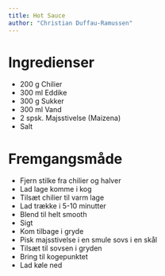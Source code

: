 ```yaml
---
title: Hot Sauce
author: "Christian Duffau-Ramussen"
---
```


# Ingredienser

- 200 g Chilier
- 300 ml Eddike
- 300 g Sukker
- 300 ml Vand
- 2 spsk. Majsstivelse (Maizena)
- Salt

# Fremgangsmåde
- Fjern stilke fra chilier og halver
- Lad lage komme i kog
- Tilsæt chilier til varm lage
- Lad trække i 5-10 minutter
- Blend til helt smooth 
- Sigt
- Kom tilbage i gryde
- Pisk majsstivelse i en smule sovs i en skål
- Tilsæt til sovsen i gryden
- Bring til kogepunktet
- Lad køle ned